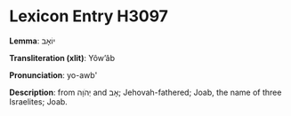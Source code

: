 # Lexicon Entry H3097

**Lemma**: יוֹאָב

**Transliteration (xlit)**: Yôwʼâb

**Pronunciation**: yo-awb'

**Description**:
from יְהֹוָה and אָב; Jehovah-fathered; Joab, the name of three Israelites; Joab.
